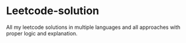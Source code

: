 # Leetcode-solution
All my leetcode solutions in multiple languages and all approaches with proper logic and explanation.
